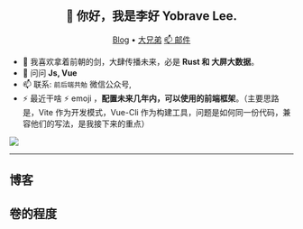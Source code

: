 <h2 align="center">👋 你好，我是李好 Yobrave Lee.</h2>
<p align="center">
  <a href="https://llever.com">Blog</a> •
  <a href="https://github/chinanf-boy">大兄弟</a>
  <a href="mailto:yobrave_work@outlook.com"> 📫 邮件</a>
</p>


- 🌱 我喜欢拿着前朝的剑，大肆传播未来，必是 **Rust 和 大屏大数据**。
- 💬 问问 **Js, Vue** 
- 📫 联系: `前后端共勉` 微信公众号, 
- ⚡ 最近干啥 :zap: emoji ，**配置未来几年内，可以使用的前端框架**。（主要思路是，Vite 作为开发模式，Vue-Cli 作为构建工具，问题是如何同一份代码，兼容他们的写法，是我接下来的重点）

![](https://github-readme-stats.vercel.app/api?username=yobrave)

-------

## 博客

<!-- BLOG-POST-LIST:START -->
<!-- BLOG-POST-LIST:END -->

## 卷的程度

<!--START_SECTION:waka-->
<!--END_SECTION:waka-->
